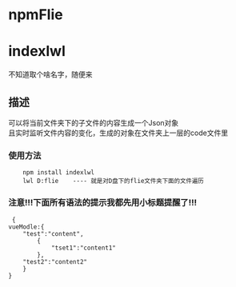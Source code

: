 # npmFlie
indexlwl 
===================================  
  不知道取个啥名字，随便来
  
    
描述 
-----------------------------------  
  可以将当前文件夹下的子文件的内容生成一个Json对象<br/>
  且实时监听文件内容的变化，生成的对象在文件夹上一层的code文件里
    
### 使用方法  
		npm install indexlwl 
		lwl D:flie    ---- 就是对D盘下的flie文件夹下面的文件遍历
  
### 注意!!!下面所有语法的提示我都先用小标题提醒了!!!   
  
	 {
	vueModle:{
		"test":"content",
			{
				"tset1":"content1"
			},
		"test2":"content2"
		}
	}  
          

  

     
